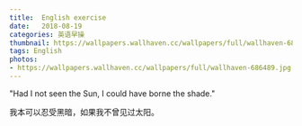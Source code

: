 ```yaml
---
title:  English exercise
date:   2018-08-19
categories: 英语早操
thumbnail: https://wallpapers.wallhaven.cc/wallpapers/full/wallhaven-686489.jpg
tags: English
photos:
- https://wallpapers.wallhaven.cc/wallpapers/full/wallhaven-686489.jpg
---
```


"Had I not seen the Sun, I could have borne the shade."
<p>我本可以忍受黑暗，如果我不曾见过太阳。</p>
